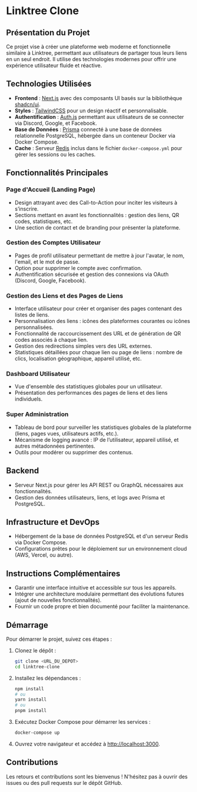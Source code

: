 # Linktree Clone

## Présentation du Projet

Ce projet vise à créer une plateforme web moderne et fonctionnelle similaire à Linktree, permettant aux utilisateurs de partager tous leurs liens en un seul endroit. Il utilise des technologies modernes pour offrir une expérience utilisateur fluide et réactive.

## Technologies Utilisées

- **Frontend** : [Next.js](https://nextjs.org) avec des composants UI basés sur la bibliothèque [shadcn/ui](https://ui.shadcn.com).
- **Styles** : [TailwindCSS](https://tailwindcss.com) pour un design réactif et personnalisable.
- **Authentification** : [Auth.js](https://authjs.dev) permettant aux utilisateurs de se connecter via Discord, Google, et Facebook.
- **Base de Données** : [Prisma](https://www.prisma.io) connecté à une base de données relationnelle PostgreSQL, hébergée dans un conteneur Docker via Docker Compose.
- **Cache** : Serveur [Redis](https://redis.io) inclus dans le fichier `docker-compose.yml` pour gérer les sessions ou les caches.

## Fonctionnalités Principales

### Page d'Accueil (Landing Page)

- Design attrayant avec des Call-to-Action pour inciter les visiteurs à s’inscrire.
- Sections mettant en avant les fonctionnalités : gestion des liens, QR codes, statistiques, etc.
- Une section de contact et de branding pour présenter la plateforme.

### Gestion des Comptes Utilisateur

- Pages de profil utilisateur permettant de mettre à jour l'avatar, le nom, l'email, et le mot de passe.
- Option pour supprimer le compte avec confirmation.
- Authentification sécurisée et gestion des connexions via OAuth (Discord, Google, Facebook).

### Gestion des Liens et des Pages de Liens

- Interface utilisateur pour créer et organiser des pages contenant des listes de liens.
- Personnalisation des liens : icônes des plateformes courantes ou icônes personnalisées.
- Fonctionnalité de raccourcissement des URL et de génération de QR codes associés à chaque lien.
- Gestion des redirections simples vers des URL externes.
- Statistiques détaillées pour chaque lien ou page de liens : nombre de clics, localisation géographique, appareil utilisé, etc.

### Dashboard Utilisateur

- Vue d'ensemble des statistiques globales pour un utilisateur.
- Présentation des performances des pages de liens et des liens individuels.

### Super Administration

- Tableau de bord pour surveiller les statistiques globales de la plateforme (liens, pages vues, utilisateurs actifs, etc.).
- Mécanisme de logging avancé : IP de l’utilisateur, appareil utilisé, et autres métadonnées pertinentes.
- Outils pour modérer ou supprimer des contenus.

## Backend

- Serveur Next.js pour gérer les API REST ou GraphQL nécessaires aux fonctionnalités.
- Gestion des données utilisateurs, liens, et logs avec Prisma et PostgreSQL.

## Infrastructure et DevOps

- Hébergement de la base de données PostgreSQL et d'un serveur Redis via Docker Compose.
- Configurations prêtes pour le déploiement sur un environnement cloud (AWS, Vercel, ou autre).

## Instructions Complémentaires

- Garantir une interface intuitive et accessible sur tous les appareils.
- Intégrer une architecture modulaire permettant des évolutions futures (ajout de nouvelles fonctionnalités).
- Fournir un code propre et bien documenté pour faciliter la maintenance.

## Démarrage

Pour démarrer le projet, suivez ces étapes :

1. Clonez le dépôt :
   ```bash
   git clone <URL_DU_DEPOT>
   cd linktree-clone
   ```

2. Installez les dépendances :
   ```bash
   npm install
   # ou
   yarn install
   # ou
   pnpm install
   ```

3. Exécutez Docker Compose pour démarrer les services :
   ```bash
   docker-compose up
   ```

4. Ouvrez votre navigateur et accédez à [http://localhost:3000](http://localhost:3000).

## Contributions

Les retours et contributions sont les bienvenus ! N'hésitez pas à ouvrir des issues ou des pull requests sur le dépôt GitHub.
